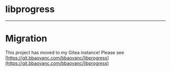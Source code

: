 # libprogress

---

# Migration

This project has moved to my Gitea instance! Please see [https://git.bbaovanc.com/bbaovanc/libprogress](https://git.bbaovanc.com/bbaovanc/libprogress)
